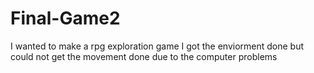 # Final-Game2
I wanted to make a rpg exploration game
I got the enviorment done but could not get the movement done due to the computer problems
